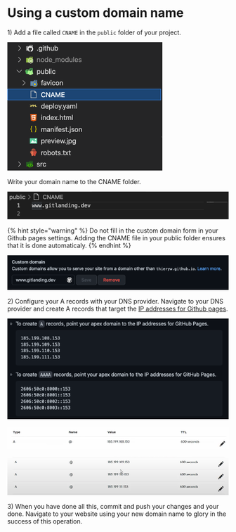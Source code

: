 # Using a custom domain name

1\) Add a file called `CNAME` in the `public` folder of your project.

![](<../.gitbook/assets/Screenshot 2022-01-13 at 11.00.31.png>)

Write your domain name to the CNAME folder.

![](<../.gitbook/assets/Screenshot 2022-01-13 at 11.03.40.png>)

{% hint style="warning" %}
Do not fill in the custom domain form in your Github pages settings. Adding the CNAME file in your public folder ensures that it is done automaticaly.
{% endhint %}

![](<../.gitbook/assets/Screenshot 2022-01-13 at 11.54.11 (1).png>)

2\) Configure your A records with your DNS provider. Navigate to your DNS provider and create A records that target the [IP addresses for Github pages](https://docs.github.com/en/pages/configuring-a-custom-domain-for-your-github-pages-site/managing-a-custom-domain-for-your-github-pages-site).

![](<../.gitbook/assets/Screenshot 2022-01-13 at 11.31.29.png>)

![](<../.gitbook/assets/Screenshot 2022-01-13 at 11.35.22.png>)

![](<../.gitbook/assets/Screenshot 2022-01-13 at 11.41.04.png>)

3\) When you have done all this, commit and push your changes and your done. Navigate to your website using your new domain name to glory in the success of this operation.
